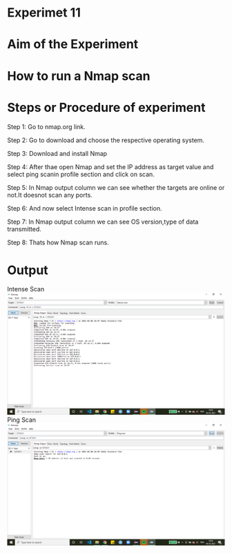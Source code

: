 
# Experimet 11
# Aim of the Experiment
# How to run a Nmap scan

# Steps or Procedure of experiment
Step 1: Go to nmap.org link.

Step 2: Go to download and choose the respective operating system.

Step 3: Download and install Nmap

Step 4: After thae open Nmap and set the IP address as target value and select ping scanin profile section and click on scan.

Step 5: In Nmap output column we can see whether the targets are online or not.It doesnot scan any ports.

Step 6: And now select Intense scan in profile section.

Step 7: In Nmap output column we can see OS version,type of data transmitted.

Step 8: Thats how Nmap scan runs.

# Output
Intense Scan
![output](IntenseScan.png)
Ping Scan
![output](PingScan.png)

